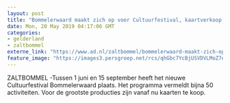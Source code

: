 ```yaml
---
layout: post
title: "Bommelerwaard maakt zich op voor Cultuurfestival, kaartverkoop gestart"
date: Mon, 20 May 2019 04:17:06 GMT
categories: 
- gelderland 
- zaltbommel 
externe_link: "https://www.ad.nl/zaltbommel/bommelerwaard-maakt-zich-op-voor-cultuurfestival-kaartverkoop-gestart~aa6a1360/"
feature_image: "https://images3.persgroep.net/rcs/qhGbc7YcBjUSVDVLMoZ7eZxum0o/diocontent/137059034/_fitwidth/400/?appId=21791a8992982cd8da851550a453bd7f&quality=0.7"
---
```


ZALTBOMMEL -Tussen 1 juni en 15 september heeft het nieuwe Cultuurfestival Bommelerwaard plaats. Het programma vermeldt bijna 50 activiteiten. Voor de grootste producties zijn vanaf nu kaarten te koop.
